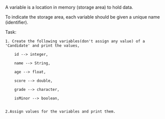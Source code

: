 A variable is a location in memory (storage area) to hold data.


To indicate the storage area, each variable should be given a unique name (identifier).


Task:

    1. Create the following variables(don't assign any value) of a 'Candidate' and print the values,
        
        id --> integer,

        name --> String,

        age --> float,

        score --> double,

        grade --> character,

        isMinor --> boolean,


    2.Assign values for the variables and print them.
        
        
        
